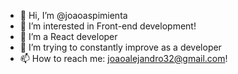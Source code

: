 - 👋 Hi, I’m @joaoaspimienta
- 👀 I’m interested in Front-end development!
- 🌱 I’m a React developer
- 💞️ I’m trying to constantly improve as a developer
- 📫 How to reach me: joaoalejandro32@gmail.com!

<!---
joaoaspimienta/joaoaspimienta is a ✨ special ✨ repository because its `README.md` (this file) appears on your GitHub profile.
You can click the Preview link to take a look at your changes.
--->
